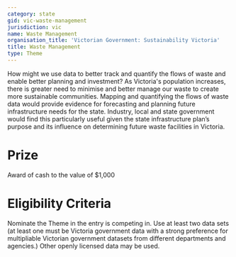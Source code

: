 ```yaml
---
category: state
gid: vic-waste-management
jurisdiction: vic
name: Waste Management
organisation_title: 'Victorian Government: Sustainability Victoria'
title: Waste Management
type: Theme
---
```


How might we use data to better track and quantify the flows of waste and  enable better planning and investment? 
As Victoria's population increases, there is greater need to minimise and better manage our waste to create more sustainable communities.  Mapping and quantifying the flows of waste data would provide evidence for forecasting and planning future infrastructure needs for the state. Industry, local and state government would find this particularly useful given the state infrastructure plan’s purpose and its influence on determining future waste facilities in Victoria.

# Prize
Award of cash to the value of $1,000

# Eligibility Criteria
Nominate the Theme in the entry is competing in. Use at least two data sets (at least one must be Victoria government data with a strong preference for multipliable Victorian government datasets from different departments and agencies.) Other openly licensed data may be used.